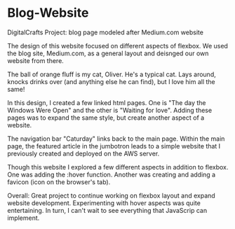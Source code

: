 # Blog-Website
DigitalCrafts Project: blog page modeled after Medium.com website


The design of this website focused on different aspects of flexbox. We used the blog site, Medium.com, as a general layout and deisnged our own website from there. 

The ball of orange fluff is my cat, Oliver. He's a typical cat. Lays around, knocks drinks over (and anything else he can find), but I love him all the same!

In this design, I created a few linked html pages. One is "The day the Windows Were Open" and the other is "Waiting for love". Adding these pages was to expand the same style, but create another aspect of a website.

The navigation bar "Caturday" links back to the main page. Within the main page, the featured article in the jumbotron leads to a simple website that I previously created and deployed on the AWS server. 

Though this website I explored a few different aspects in addition to flexbox. One was adding the :hover function. Another was creating and adding a favicon (icon on the browser's tab). 


Overall:
Great project to continue working on flexbox layout and expand website development. Experimenting with hover aspects was quite entertaining. In turn, I can't wait to see everything that JavaScrip can implement. 


